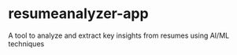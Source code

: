 # resumeanalyzer-app
A tool to analyze and extract key insights from resumes using AI/ML techniques
